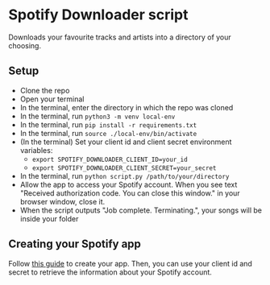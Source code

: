 # Spotify Downloader script

Downloads your favourite tracks and artists into a directory of your choosing.

## Setup

- Clone the repo
- Open your terminal
- In the terminal, enter the directory in which the repo was cloned
- In the terminal, run `python3 -m venv local-env`
- In the terminal, run `pip install -r requirements.txt`
- In the terminal, run `source ./local-env/bin/activate`
- (In the terminal) Set your client id and client secret environment variables:
  - `export SPOTIFY_DOWNLOADER_CLIENT_ID=your_id`
  - `export SPOTIFY_DOWNLOADER_CLIENT_SECRET=your_secret`
- In the terminal, run `python script.py /path/to/your/directory`
- Allow the app to access your Spotify account. When you see text "Received authorization code. You can close this window." in your browser window, close it.
- When the script outputs "Job complete. Terminating.", your songs will be inside your folder

## Creating your Spotify app

Follow [this guide](https://scribehow.com/shared/Creating_an_app_in_Spotify_Developer_Dashboard__hFIcYmfgSXCL5zWHBosY1Q) to create your app. Then, you can use your client id and secret to retrieve the information about your Spotify account.
